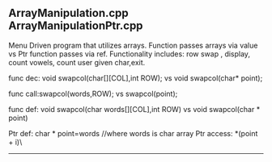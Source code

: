 ArrayManipulation.cpp ArrayManipulationPtr.cpp
------------------------
Menu Driven program that utilizes arrays. 
Function passes arrays via value vs  Ptr function passes via ref.
Functionality includes: row swap , display, count vowels, count user given char,exit.

func dec: void swapcol(char[][COL],int ROW); vs void swapcol(char* point);

func call:swapcol(words,ROW); vs  swapcol(point);

func def: void swapcol(char words[][COL],int ROW) vs  void swapcol(char * point)

Ptr def:
char * point=words //where words is char array
Ptr access: *(point + i)\

------------------------

